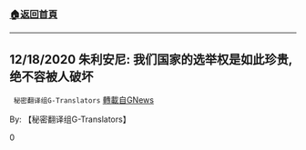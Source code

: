 ###  [:house:返回首頁](https://github.com/ourhimalayas/txt)
---

## 12/18/2020 朱利安尼: 我们国家的选举权是如此珍贵, 绝不容被人破坏
` 秘密翻译组G-Translators` [轉載自GNews](https://gnews.org/zh-hans/671168/)

By: 【秘密翻译组G-Translators】

0
